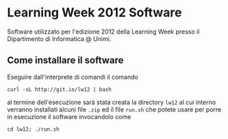 Learning Week 2012 Software
===========================

Software utilizzato per l'edizione 2012 della Learning Week presso il
Dipartimento di Informatica @ Unimi.

Come installare il software
---------------------------

Eseguire dall'interprete di comandi il comando

	curl -sL http://git.io/lw12 | bash

al termine dell'esecuzione sarà stata creata la directory `lw12` al cui
interno verranno installati alcuni file `.zip` ed il file `run.sh` che potete
usare per porre in esecuzione il software invocandolo come

	cd lw12; ./run.sh


